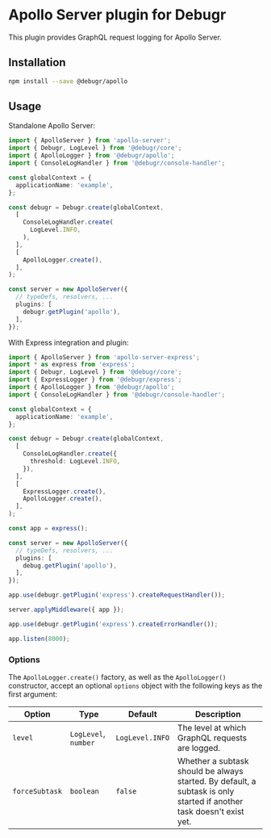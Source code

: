 Apollo Server plugin for Debugr
===============================

This plugin provides GraphQL request logging for Apollo Server.

## Installation

```bash
npm install --save @debugr/apollo
```

## Usage

Standalone Apollo Server:

```typescript
import { ApolloServer } from 'apollo-server';
import { Debugr, LogLevel } from '@debugr/core';
import { ApolloLogger } from '@debugr/apollo';
import { ConsoleLogHandler } from '@debugr/console-handler';

const globalContext = {
  applicationName: 'example',
};

const debugr = Debugr.create(globalContext, 
  [
    ConsoleLogHandler.create(
      LogLevel.INFO,
    ),
  ],
  [
    ApolloLogger.create(),
  ],
);

const server = new ApolloServer({
  // typeDefs, resolvers, ...
  plugins: [
    debugr.getPlugin('apollo'),
  ],
});
```

With Express integration and plugin:

```typescript
import { ApolloServer } from 'apollo-server-express';
import * as express from 'express';
import { Debugr, LogLevel } from '@debugr/core';
import { ExpressLogger } from '@debugr/express';
import { ApolloLogger } from '@debugr/apollo';
import { ConsoleLogHandler } from '@debugr/console-handler';

const globalContext = {
  applicationName: 'example',
};

const debugr = Debugr.create(globalContext, 
  [
    ConsoleLogHandler.create({
      threshold: LogLevel.INFO,
    }),
  ],
  [
    ExpressLogger.create(),
    ApolloLogger.create(),
  ],
);

const app = express();

const server = new ApolloServer({
  // typeDefs, resolvers, ...
  plugins: [
    debug.getPlugin('apollo'),
  ],
});

app.use(debugr.getPlugin('express').createRequestHandler());

server.applyMiddleware({ app });

app.use(debugr.getPlugin('express').createErrorHandler());

app.listen(8000);
```

### Options

The `ApolloLogger.create()` factory, as well as the `ApolloLogger()` constructor,
accept an optional `options` object with the following keys as the first argument:

| Option         | Type                 | Default         | Description                                                                                                          |
|----------------|----------------------|-----------------|----------------------------------------------------------------------------------------------------------------------|
| `level`        | `LogLevel`, `number` | `LogLevel.INFO` | The level at which GraphQL requests are logged.                                                                      |
| `forceSubtask` | `boolean`            | `false`         | Whether a subtask should be always started. By default, a subtask is only started if another task doesn't exist yet. |
